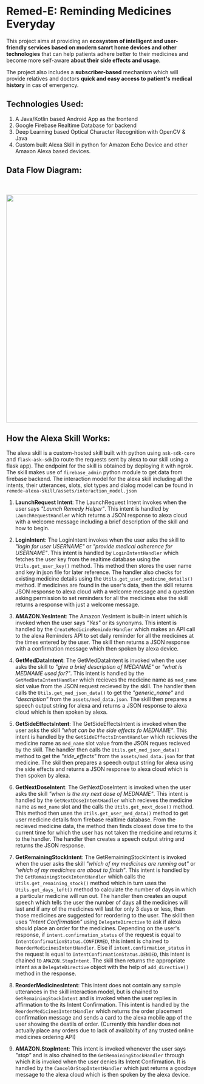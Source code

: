 # Remed-E: Reminding Medicines Everyday

This project aims at providing an **ecosystem of intelligent and user-friendly services based on modern samrt home devices and other technologies** that can help patients adhere better to their medicines and become more self-aware **about their side effects and usage**.

The project also includes a **subscriber-based** mechanism which will provide relatives and doctors **quick and easy access to patient's medical history** in cas of emergency.

## Technologies Used:
<ol>
<li>A Java/Kotlin based Android App as the frontend
<li>Google Firebase Realtime Database for backend
<li>Deep Learning based Optical Character Recognition with OpenCV & Java
<li>Custom built Alexa Skill in python for Amazon Echo Device and other Amaxon Alexa based devices.
</ol>

## Data Flow Diagram:
<br><br><img src="https://drive.google.com/file/d/1OQcB2jlh_dKpAJg4zEMcXSeLd1b3mjFB/view?usp=sharing" width="600"/><br>

## How the Alexa Skill Works:

The alexa skill is a custom-hosted skill built with python using <code>ask-sdk-core</code>  and <code>flask-ask-sdk</code>(to route the requests sent by alexa to our skill using a flask app). The endpoint for the skill is obtained by deploying it with ngrok. The skill makes use of <code>firebase_admin</code> python module to get data from firebase backend. The interaction model for the alexa skill including all the intents, their utterances, slots, slot types and dialog model can be found in <code>remede-alexa-skill/assets/interaction_model.json</code>

1) **LaunchRequest Intent**:
The LaunchRequest Intent invokes when the user says *"Launch Remedy Helper"*. This intent is handled by <code>LaunchRequestHandler</code> which returns a JSON response to alexa cloud with a welcome message including a brief description of the skill and how to begin.

2) **LoginIntent**:
The LoginIntent invokes when the user asks the skill to *"login for user USERNAME"* or *"provide medical adherence for USERNAME"*. This intent is handled by <code>LoginIntentHandler</code> which fetches the user key from the realtime database using the <code>Utils.get_user_key()</code> method. This method then stores the user name and key in json file for later reference. The handler also checks for existing medicine details using the <code>Utils.get_user_medicine_details()</code> method. If medicines are found in the user's data, then the skill returns JSON response to alexa cloud with a welcome message and a question asking permission to set reminders for all the medicines else the skill returns a response with just a welcome message.

3) **AMAZON.YesIntent**:
The Amazon.YesIntent is built-in intent which is invoked when the user says *"Yes"* or its synonyms. This intent is handled by the <code>CreateMedicineReminderHandler</code> which makes an API call to the alexa Reminders API to set daily reminder for all the medicines at the times entered by the user. The skill then returns a JSON response with a confirmation message which then spoken by alexa device.

4) **GetMedDataIntent**:
The GetMedDataIntent is invoked when the user asks the skill to *"give a brief description of MEDANME"* or *"what is MEDNAME used for?"*. This intent is handled by the <code>GetMedDataIntentHandler</code> which recieves the medicine name as <code>med_name</code> slot value from the JSON request recieved by the skill. The handler then calls the <code>Utils.get_med_json_data()</code> to get the *"generic_name"* and *"description"* from the <code>assets/med_data.json</code>. The skill then prepares a speech output string for alexa and returns a JSON response to alexa cloud which is then spoken by alexa.

5) **GetSideEffectsIntent**:
The GetSideEffectsIntent is invoked when the user asks the skill *"what can be the side effects fo MEDNAME"*. This intent is handled by the <code>GetSideEffectsIntentHandler</code> which recieves the medicine name as <code>med_name</code> slot value from the JSON reques recieved by the skill. The handler then calls the <code>Utils.get_med_json_data()</code> method to get the *"side_effects"* from the <code>assets/med_data.json</code> for that medicine. The skil then prepares a speech output string for alexa using the side effects and returns a JSON response to alexa cloud which is then spoken by alexa.

6) **GetNextDoseIntent**:
The GetNextDoseIntent is invoked when the user asks the skill *"when is the my next dose of MEDNAME"*. This intent is handled by the <code>GetNextDoseIntentHandler</code> which recieves the medicine name as <code>med_name</code> slot and the calls the <code>Utils.get_next_dose()</code> method. This method then uses the <code>Utils.get_user_med_data()</code> method to get user medicine details from firebase realtime database. From the recieved medicine data, the method then finds closest dose time to the current time for which the user has not taken the medicine and returns it to the handler. The handler then creates a speech output string and returns the JSON response.

7) **GetRemainingStockIntent**:
The GetRemainingStockIntent is invoked when the user asks the skill *"which of my medicines are running out"* or *"which of my medicines are about to finish"*. This intent is handled by the <code>GetRemainingStockIntentHandler</code> which calls the <code>Utils.get_remaining_stock()</code> method which in turn uses the <code>Utils.get_days_left()</code> method to calculate the number of days in which a particular medicine will run out. The handler then creates an ouput speech which tells the user the number of days all the medicines will last and if any of the medicines will last for only 3 days or less, then those medicines are suggested for reordering to the user. The skill then uses *"Intent Confirmation"* using <code>DelegateDirective</code> to ask if alexa should place an order for the medicines. Depending on the user's response, if <code>intent.confirmation_status</code> of the request is equal to <code>IntentConfirmationStatus.CONFIRMED</code>, this intent is chained to <code>ReorderMedicinesIntentHandler</code>. Else if <code>intent.confirmation_status</code> in the request is equal to <code>IntentConfirmationStatus.DENIED</code>, this intent is chained to  <code>AMAZON.StopIntent</code>. The skill then returns the appropriate intent as a <code>DelegateDirective</code> object with the help of <code>add_directive()</code> method in the response.

8) **ReorderMedicinesIntent**:
This intent does not contain any sample utterances in the skill interaction model, but is chained to <code>GetRemainingStockIntent</code> and is invoked when the user replies in affirmation to the its Intent Confirmation. This intent is handled by the <code>ReorderMedicinesIntentHandler</code> which returns the order placement confirmation message and sends a card to the alexa mobile app of the user showing the deatils of order. (Currently this handler does not actually place any orders due to lack of availablity of any trusted online medicines ordering API) 

9) **AMAZON.StopIntent**:
This intent is invoked whenever the user says *"stop"* and is also chained to the <code>GetRemainingStockHandler</code> through which it is invoked when the user denies its Intent Confirmation. It is handled by the <code>CancelOrStopIntentHandler</code> which just returns a goodbye message to the alexa cloud which is then spoken by the alexa device. 
